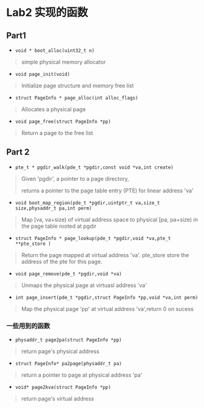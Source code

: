 # Lab2 实现的函数

## Part1

- `void * boot_alloc(uint32_t n)`

> simple physical memory allocator

- `void page_init(void)`

> Initialize page structure and memory free list

- `struct PageInfo * page_alloc(int alloc_flags)`

> Allocates a physical page

- `void page_free(struct PageInfo *pp)`

> Return a page to the free list

## Part 2

- `pte_t * pgdir_walk(pde_t *pgdir,const void *va,int create)`

> Given 'pgdir', a pointer to a page directory, 
>
> returns a pointer to the page table entry (PTE) for linear address 'va'

- `void boot_map_region(pde_t *pgdir,uintptr_t va,size_t size,physaddr_t pa,int perm)`

>  Map [va, va+size) of virtual address space to physical [pa, pa+size) in the page table rooted at pgdir

- `struct PageInfo * page_lookup(pde_t *pgdir,void *va,pte_t **pte_store )`

> Return the page mapped at virtual address 'va'. pte_store store the address of the pte for this page.

- `void page_remove(pde_t *pgdir,void *va)`

> Unmaps the physical page at virtuasl address 'va'

- `int page_insert(pde_t *pgdir,struct PageInfo *pp,void *va,int perm)`

> Map the physical page 'pp' at virtual address 'va',return 0 on sucess

### 一些用到的函数

* `physaddr_t page2pa(struct PageInfo *pp)`

> return page's physical address

* `struct PageInfo* pa2page(physaddr_t pa)` 

> return a pointer to page at physical address 'pa'

* `void* page2kva(struct PageInfo *pp)`

> return page's virtual address